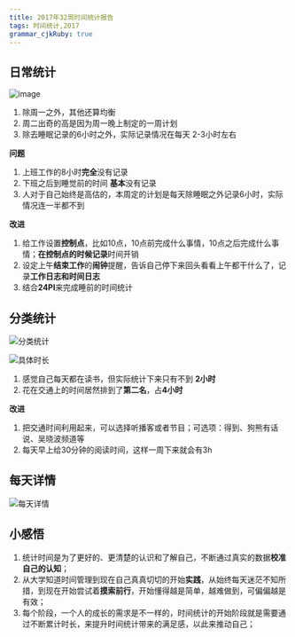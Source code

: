 ```yaml
---
title: 2017年32周时间统计报告
tags: 时间统计,2017
grammar_cjkRuby: true
---
```


## 日常统计

![image](http://ws3.sinaimg.cn/large/534fc2d6ly1fih7km835sj20dd081jre.jpg)

1. 除周一之外，其他还算均衡
2. 周二出奇的高是因为周一晚上制定的一周计划
3. 除去睡眠记录的6小时之外，实际记录情况在每天 2-3小时左右

**问题**
1. 上班工作的8小时**完全**没有记录
2. 下班之后到睡觉前的时间 **基本**没有记录
3. 人对于自己始终是高估的，本周定的计划是每天除睡眠之外记录6小时，实际情况连一半都不到

**改进**
1. 给工作设置**控制点**，比如10点，10点前完成什么事情，10点之后完成什么事情；**在控制点的时候记录**时间开销 
2. 设定上午**结束工作**的**闹钟**提醒，告诉自己停下来回头看看上午都干什么了，记录**工作日志和时间日志**
3. 结合**24PI**来完成睡前的时间统计

## 分类统计 

![分类统计 ](http://ws3.sinaimg.cn/large/534fc2d6ly1fih88ayhnyj20dd08vglx.jpg)


![具体时长](http://ws3.sinaimg.cn/large/534fc2d6ly1fih8a2sl4uj205303nwee.jpg)

1. 感觉自己每天都在读书，但实际统计下来只有不到 **2小时**
2. 花在交通上的时间居然排到了**第二名**，占**4小时**

**改进**
1. 把交通时间利用起来，可以选择听播客或者节目；可选项：得到、狗熊有话说、吴晓波频道等
2. 每天早上给30分钟的阅读时间，这样一周下来就会有3h

## 每天详情

![每天详情](http://ws3.sinaimg.cn/large/534fc2d6ly1fih8fcn1f2j20sv0c4q4h.jpg)


## 小感悟
1. 统计时间是为了更好的、更清楚的认识和了解自己，不断通过真实的数据**校准自己的认知**；
2. 从大学知道时间管理到现在自己真真切切的开始**实践**，从始终每天迷茫不知所措，到现在开始尝试着**摸索前行**，开始懂得越是简单，越难做到，可偏偏越是有效；
3. 每个阶段，一个人的成长的需求是不一样的，时间统计的开始阶段就是需要通过不断累计时长，来提升时间统计带来的满足感，以此来推动自己；